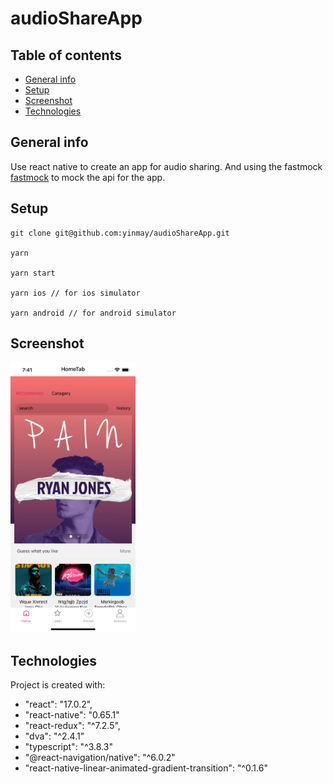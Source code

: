 # audioShareApp

## Table of contents

- [General info](#general-info)
- [Setup](#setup)
- [Screenshot](#Screenshot)
- [Technologies](#technologies)

## General info

Use react native to create an app for audio sharing. And using the fastmock [fastmock]('https://www.fastmock.site/mock/0a1e1812d969fae03fa14074df4989a6/mock') to mock the api for the app.

## Setup

```
git clone git@github.com:yinmay/audioShareApp.git

yarn

yarn start

yarn ios // for ios simulator

yarn android // for android simulator

```

## Screenshot

<img src="./src/assets/images/screenshot.png" width = "200" alt="screenshot" />

## Technologies

Project is created with:

- "react": "17.0.2",
- "react-native": "0.65.1"
- "react-redux": "^7.2.5",
- "dva": "^2.4.1"
- "typescript": "^3.8.3"
- "@react-navigation/native": "^6.0.2"
- "react-native-linear-animated-gradient-transition": "^0.1.6"
